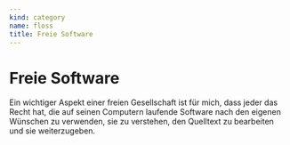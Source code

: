 ```yaml
---
kind: category
name: floss
title: Freie Software
---
```


# Freie Software

Ein wichtiger Aspekt einer freien Gesellschaft ist für mich, dass jeder das
Recht hat, die auf seinen Computern laufende Software nach den eigenen Wünschen
zu verwenden, sie zu verstehen, den Quelltext zu bearbeiten und sie
weiterzugeben.
